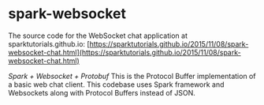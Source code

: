 # spark-websocket
The source code for the WebSocket chat application at sparktutorials.github.io: [https://sparktutorials.github.io/2015/11/08/spark-websocket-chat.html](https://sparktutorials.github.io/2015/11/08/spark-websocket-chat.html)

*Spark + Websocket + Protobuf*
This is the Protocol Buffer implementation of a basic web chat client. This codebase uses Spark framework and Websockets along with Protocol Buffers instead of JSON.
